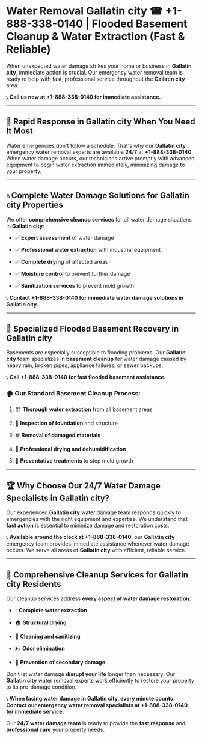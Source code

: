 # Water Removal Gallatin city ☎ +1-888-338-0140 | Flooded Basement Cleanup & Water Extraction (Fast & Reliable)

When unexpected water damage strikes your home or business in **Gallatin city**, immediate action is crucial. Our emergency water removal team is ready to help with fast, professional service throughout the **Gallatin city** area. 

📞 **Call us now at +1-888-338-0140 for immediate assistance.**
---
## 🚀 Rapid Response in Gallatin city When You Need It Most
Water emergencies don't follow a schedule. That's why our **Gallatin city** emergency water removal experts are available **24/7** at **+1-888-338-0140**. When water damage occurs, our technicians arrive promptly with advanced equipment to begin water extraction immediately, minimizing damage to your property.
---
## 💧 Complete Water Damage Solutions for Gallatin city Properties
We offer **comprehensive cleanup services** for all water damage situations in **Gallatin city**:
- ✅ **Expert assessment** of water damage  
- ✅ **Professional water extraction** with industrial equipment  
- ✅ **Complete drying** of affected areas  
- ✅ **Moisture control** to prevent further damage  
- ✅ **Sanitization services** to prevent mold growth  
📞 **Contact +1-888-338-0140 for immediate water damage solutions in Gallatin city.**
---
## 🌊 Specialized Flooded Basement Recovery in Gallatin city
Basements are especially susceptible to flooding problems. Our **Gallatin city** team specializes in **basement cleanup** for water damage caused by heavy rain, broken pipes, appliance failures, or sewer backups. 
📞 **Call +1-888-338-0140 for fast flooded basement assistance.**
### 🏚️ Our Standard Basement Cleanup Process:
1. 🏗️ **Thorough water extraction** from all basement areas  
2. 🔎 **Inspection of foundation** and structure  
3. 🗑️ **Removal of damaged materials**  
4. 💨 **Professional drying and dehumidification**  
5. 🚫 **Preventative treatments** to stop mold growth  
---
## 🏆 Why Choose Our 24/7 Water Damage Specialists in Gallatin city?
Our experienced **Gallatin city** water damage team responds quickly to emergencies with the right equipment and expertise. We understand that **fast action** is essential to minimize damage and restoration costs.
📞 **Available around the clock at +1-888-338-0140**, our **Gallatin city** emergency team provides immediate assistance whenever water damage occurs. We serve all areas of **Gallatin city** with efficient, reliable service.
---
## 🧹 Comprehensive Cleanup Services for Gallatin city Residents
Our cleanup services address **every aspect of water damage restoration**:
- 💧 **Complete water extraction**  
- 🏠 **Structural drying**  
- 🧼 **Cleaning and sanitizing**  
- 🌬️ **Odor elimination**  
- 🚫 **Prevention of secondary damage**  
Don't let water damage **disrupt your life** longer than necessary. Our **Gallatin city** water removal experts work efficiently to restore your property to its pre-damage condition.
📞 **When facing water damage in Gallatin city, every minute counts. Contact our emergency water removal specialists at +1-888-338-0140 for immediate service.**
Our **24/7 water damage team** is ready to provide the **fast response** and **professional care** your property needs.
